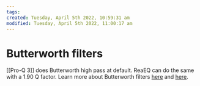 ```yaml
---
tags: 
created: Tuesday, April 5th 2022, 10:59:31 am
modified: Tuesday, April 5th 2022, 11:00:17 am
---
```


# Butterworth filters
[[Pro-Q 3]] does Butterworth high pass at default. ReaEQ can do the same with a 1.90 Q factor. Learn more about Butterworth filters [here](https://www.youtube.com/watch?v=j0K4yboux7g) and [here](https://www.electrical4u.com/butterworth-filter/?utm_source=pocket_mylist).